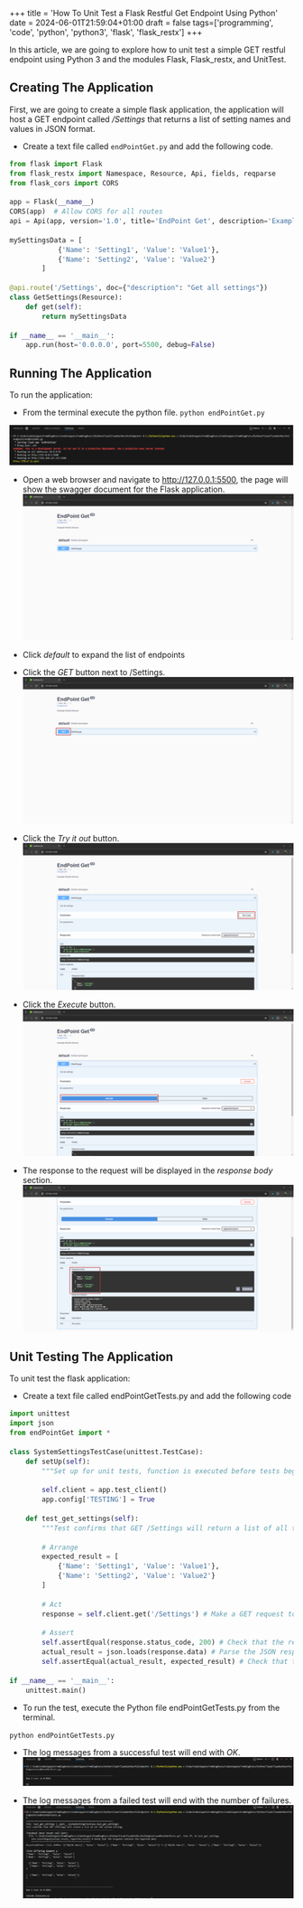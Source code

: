 +++
title = 'How To Unit Test a Flask Restful Get Endpoint Using Python'
date = 2024-06-01T21:59:04+01:00
draft = false
tags=['programming', 'code', 'python', 'python3', 'flask', 'flask_restx']
+++

In this article, we are going to explore how to unit test a simple GET restful endpoint using Python 3 and the modules Flask, Flask_restx, and UnitTest.

## Creating The Application

First, we are going to create a simple flask application, the application will host a GET endpoint called */Settings* that returns a list of setting names and values in JSON format.

- Create a text file called `endPointGet.py` and add the following code.

```python
from flask import Flask
from flask_restx import Namespace, Resource, Api, fields, reqparse
from flask_cors import CORS

app = Flask(__name__)
CORS(app)  # Allow CORS for all routes
api = Api(app, version='1.0', title='EndPoint Get', description='Example Restful Service')

mySettingsData = [
            {'Name': 'Setting1', 'Value': 'Value1'},
            {'Name': 'Setting2', 'Value': 'Value2'}
        ]

@api.route('/Settings', doc={"description": "Get all settings"})
class GetSettings(Resource):
    def get(self):
        return mySettingsData
        
if __name__ == '__main__':
    app.run(host='0.0.0.0', port=5500, debug=False)
```

## Running The Application

To run the application:

- From the terminal execute the python file.
`python endPointGet.py`

![1](1.png)

- Open a web browser and navigate to http://127.0.0.1:5500, the page will show the swagger document for the Flask application.
![2](2.png)

- Click *default* to expand the list of endpoints

- Click the *GET* button next to /Settings.
![3](3.png)

- Click the *Try it out* button.
![4](4.png)

- Click the *Execute* button.
![5](5.png)

- The response to the request will be displayed in the *response body* section.
![6](6.png)

## Unit Testing The Application

To unit test the flask application:

- Create a text file called endPointGetTests.py and add the following code

```python
import unittest
import json
from endPointGet import *

class SystemSettingsTestCase(unittest.TestCase):
    def setUp(self):
        """Set up for unit tests, function is executed before tests begin"""

        self.client = app.test_client()
        app.config['TESTING'] = True

    def test_get_settings(self):
        """Test confirms that GET /Settings will return a list of all the system settings"""

        # Arrange 
        expected_result = [
            {'Name': 'Setting1', 'Value': 'Value1'},
            {'Name': 'Setting2', 'Value': 'Value2'}
        ]

        # Act
        response = self.client.get('/Settings') # Make a GET request to the /Settings endpoint

        # Assert
        self.assertEqual(response.status_code, 200) # Check that the response status code is 200 OK
        actual_result = json.loads(response.data) # Parse the JSON response        
        self.assertEqual(actual_result, expected_result) # Check that the response contains the expected data

if __name__ == '__main__':
    unittest.main()
```

- To run the test, execute the Python file endPointGetTests.py from the terminal.

`python endPointGetTests.py`

- The log messages from a successful test will end with *OK*.
![7](7.png)

- The log messages from a failed test will end with the number of failures.
![8](8.png)
